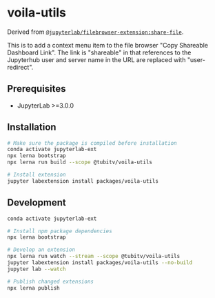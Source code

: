 # voila-utils

Derived from [`@jupyterlab/filebrowser-extension:share-file`](https://jupyterlab.readthedocs.io/en/stable/developer/extension_points.html#copy-shareable-link).

This is to add a context menu item to the file browser "Copy Shareable Dashboard Link".
The link is "shareable" in that references to the Jupyterhub user and server name in the URL are replaced with "user-redirect".

## Prerequisites

* JupyterLab >=3.0.0

## Installation

```bash
# Make sure the package is compiled before installation
conda activate jupyterlab-ext
npx lerna bootstrap
npx lerna run build --scope @tubitv/voila-utils

# Install extension
jupyter labextension install packages/voila-utils
```

## Development

```bash
conda activate jupyterlab-ext

# Install npm package dependencies
npx lerna bootstrap

# Develop an extension
npx lerna run watch --stream --scope @tubitv/voila-utils
jupyter labextension install packages/voila-utils --no-build
jupyter lab --watch

# Publish changed extensions
npx lerna publish
```

